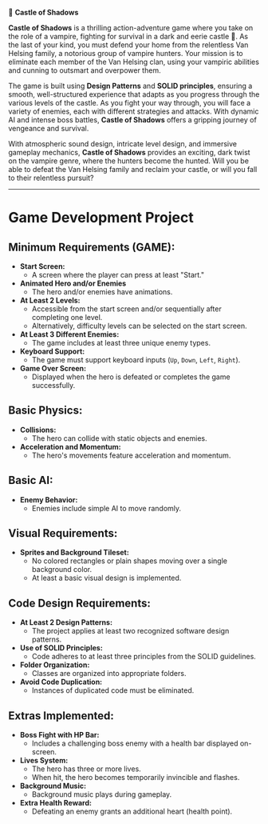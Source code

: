 🧛 **Castle of Shadows**

**Castle of Shadows** is a thrilling action-adventure game where you take on the role of a vampire, fighting for survival in a dark and eerie castle 🏰. As the last of your kind, you must defend your home from the relentless Van Helsing family, a notorious group of vampire hunters. Your mission is to eliminate each member of the Van Helsing clan, using your vampiric abilities and cunning to outsmart and overpower them. 

The game is built using **Design Patterns** and **SOLID principles**, ensuring a smooth, well-structured experience that adapts as you progress through the various levels of the castle. As you fight your way through, you will face a variety of enemies, each with different strategies and attacks. With dynamic AI and intense boss battles, **Castle of Shadows** offers a gripping journey of vengeance and survival.

With atmospheric sound design, intricate level design, and immersive gameplay mechanics, **Castle of Shadows** provides an exciting, dark twist on the vampire genre, where the hunters become the hunted. Will you be able to defeat the Van Helsing family and reclaim your castle, or will you fall to their relentless pursuit?

----------------------------------------------------------------------------------------------------------------------------------------------------

# Game Development Project  

## **Minimum Requirements (GAME):**  
- **Start Screen:**  
  - A screen where the player can press at least "Start."  
- **Animated Hero and/or Enemies**  
  - The hero and/or enemies have animations.  
- **At Least 2 Levels:**  
  - Accessible from the start screen and/or sequentially after completing one level.  
  - Alternatively, difficulty levels can be selected on the start screen.  
- **At Least 3 Different Enemies:**  
  - The game includes at least three unique enemy types.  
- **Keyboard Support:**  
  - The game must support keyboard inputs (`Up`, `Down`, `Left`, `Right`).  
- **Game Over Screen:**  
  - Displayed when the hero is defeated or completes the game successfully.  

## **Basic Physics:**  
- **Collisions:**  
  - The hero can collide with static objects and enemies.  
- **Acceleration and Momentum:**  
  - The hero's movements feature acceleration and momentum.  

## **Basic AI:**  
- **Enemy Behavior:**  
  - Enemies include simple AI to move randomly.  

## **Visual Requirements:**  
- **Sprites and Background Tileset:**  
  - No colored rectangles or plain shapes moving over a single background color.  
  - At least a basic visual design is implemented.  

## **Code Design Requirements:**  
- **At Least 2 Design Patterns:**  
  - The project applies at least two recognized software design patterns.  
- **Use of SOLID Principles:**  
  - Code adheres to at least three principles from the SOLID guidelines.  
- **Folder Organization:**  
  - Classes are organized into appropriate folders.  
- **Avoid Code Duplication:**  
  - Instances of duplicated code must be eliminated.  

## **Extras Implemented:**  
- **Boss Fight with HP Bar:**  
  - Includes a challenging boss enemy with a health bar displayed on-screen.  
- **Lives System:**  
  - The hero has three or more lives.  
  - When hit, the hero becomes temporarily invincible and flashes.  
- **Background Music:**  
  - Background music plays during gameplay.  
- **Extra Health Reward:**  
  - Defeating an enemy grants an additional heart (health point).  
